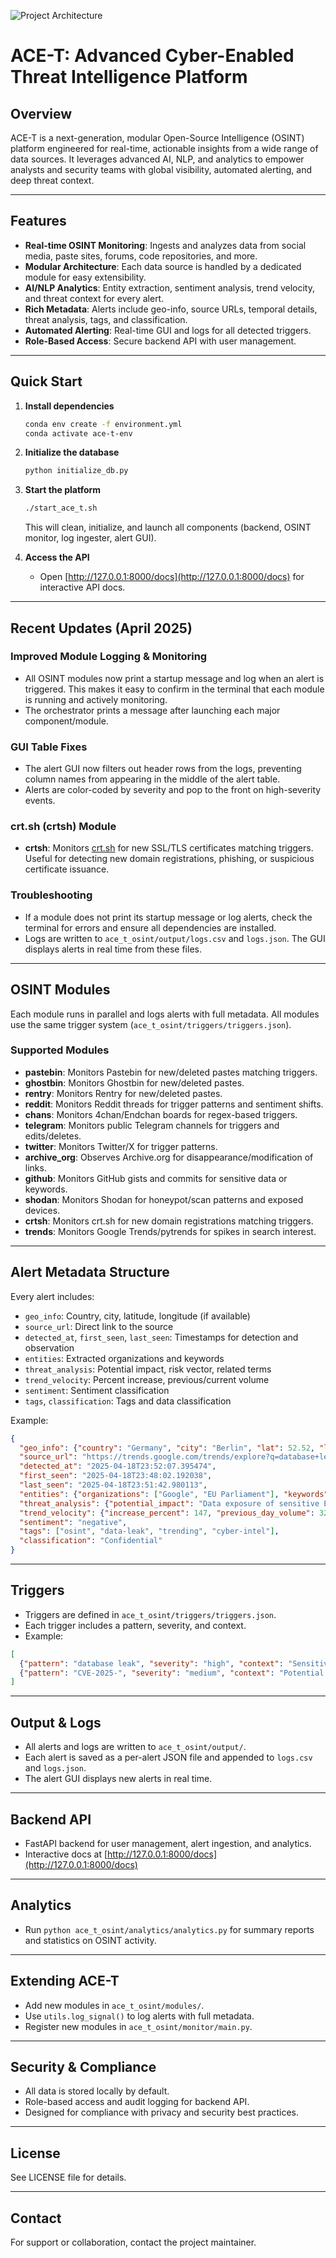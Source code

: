 ![Project Architecture](15cc352a-102e-4da7-a48b-05b18394f2e9.png)

# ACE-T: Advanced Cyber-Enabled Threat Intelligence Platform

## Overview
ACE-T is a next-generation, modular Open-Source Intelligence (OSINT) platform engineered for real-time, actionable insights from a wide range of data sources. It leverages advanced AI, NLP, and analytics to empower analysts and security teams with global visibility, automated alerting, and deep threat context.

---

## Features
- **Real-time OSINT Monitoring**: Ingests and analyzes data from social media, paste sites, forums, code repositories, and more.
- **Modular Architecture**: Each data source is handled by a dedicated module for easy extensibility.
- **AI/NLP Analytics**: Entity extraction, sentiment analysis, trend velocity, and threat context for every alert.
- **Rich Metadata**: Alerts include geo-info, source URLs, temporal details, threat analysis, tags, and classification.
- **Automated Alerting**: Real-time GUI and logs for all detected triggers.
- **Role-Based Access**: Secure backend API with user management.

---

## Quick Start

1. **Install dependencies**
   ```sh
   conda env create -f environment.yml
   conda activate ace-t-env
   ```
2. **Initialize the database**
   ```sh
   python initialize_db.py
   ```
3. **Start the platform**
   ```sh
   ./start_ace_t.sh
   ```
   This will clean, initialize, and launch all components (backend, OSINT monitor, log ingester, alert GUI).

4. **Access the API**
   - Open [http://127.0.0.1:8000/docs](http://127.0.0.1:8000/docs) for interactive API docs.

---

## Recent Updates (April 2025)

### Improved Module Logging & Monitoring
- All OSINT modules now print a startup message and log when an alert is triggered. This makes it easy to confirm in the terminal that each module is running and actively monitoring.
- The orchestrator prints a message after launching each major component/module.

### GUI Table Fixes
- The alert GUI now filters out header rows from the logs, preventing column names from appearing in the middle of the alert table.
- Alerts are color-coded by severity and pop to the front on high-severity events.

### crt.sh (crtsh) Module
- **crtsh**: Monitors [crt.sh](https://crt.sh/) for new SSL/TLS certificates matching triggers. Useful for detecting new domain registrations, phishing, or suspicious certificate issuance.

### Troubleshooting
- If a module does not print its startup message or log alerts, check the terminal for errors and ensure all dependencies are installed.
- Logs are written to `ace_t_osint/output/logs.csv` and `logs.json`. The GUI displays alerts in real time from these files.

---

## OSINT Modules
Each module runs in parallel and logs alerts with full metadata. All modules use the same trigger system (`ace_t_osint/triggers/triggers.json`).

### Supported Modules
- **pastebin**: Monitors Pastebin for new/deleted pastes matching triggers.
- **ghostbin**: Monitors Ghostbin for new/deleted pastes.
- **rentry**: Monitors Rentry for new/deleted pastes.
- **reddit**: Monitors Reddit threads for trigger patterns and sentiment shifts.
- **chans**: Monitors 4chan/Endchan boards for regex-based triggers.
- **telegram**: Monitors public Telegram channels for triggers and edits/deletes.
- **twitter**: Monitors Twitter/X for trigger patterns.
- **archive_org**: Observes Archive.org for disappearance/modification of links.
- **github**: Monitors GitHub gists and commits for sensitive data or keywords.
- **shodan**: Monitors Shodan for honeypot/scan patterns and exposed devices.
- **crtsh**: Monitors crt.sh for new domain registrations matching triggers.
- **trends**: Monitors Google Trends/pytrends for spikes in search interest.

---

## Alert Metadata Structure
Every alert includes:
- `geo_info`: Country, city, latitude, longitude (if available)
- `source_url`: Direct link to the source
- `detected_at`, `first_seen`, `last_seen`: Timestamps for detection and observation
- `entities`: Extracted organizations and keywords
- `threat_analysis`: Potential impact, risk vector, related terms
- `trend_velocity`: Percent increase, previous/current volume
- `sentiment`: Sentiment classification
- `tags`, `classification`: Tags and data classification

Example:
```json
{
  "geo_info": {"country": "Germany", "city": "Berlin", "lat": 52.52, "lon": 13.405},
  "source_url": "https://trends.google.com/trends/explore?q=database+leak&geo=EU",
  "detected_at": "2025-04-18T23:52:07.395474",
  "first_seen": "2025-04-18T23:48:02.192038",
  "last_seen": "2025-04-18T23:51:42.980113",
  "entities": {"organizations": ["Google", "EU Parliament"], "keywords": ["leak", "dump", "database", "cyberattack"]},
  "threat_analysis": {"potential_impact": "Data exposure of sensitive EU databases", "risk_vector": "Public search interest spike", "related_terms": ["data breach", "hack", "cybersecurity"]},
  "trend_velocity": {"increase_percent": 147, "previous_day_volume": 320, "current_volume": 790},
  "sentiment": "negative",
  "tags": ["osint", "data-leak", "trending", "cyber-intel"],
  "classification": "Confidential"
}
```

---

## Triggers
- Triggers are defined in `ace_t_osint/triggers/triggers.json`.
- Each trigger includes a pattern, severity, and context.
- Example:
```json
[
  {"pattern": "database leak", "severity": "high", "context": "Sensitive database leak detected", "trigger_id": "db-leak-001"},
  {"pattern": "CVE-2025-", "severity": "medium", "context": "Potential new CVE", "trigger_id": "cve-2025"}
]
```

---

## Output & Logs
- All alerts and logs are written to `ace_t_osint/output/`.
- Each alert is saved as a per-alert JSON file and appended to `logs.csv` and `logs.json`.
- The alert GUI displays new alerts in real time.

---

## Backend API
- FastAPI backend for user management, alert ingestion, and analytics.
- Interactive docs at [http://127.0.0.1:8000/docs](http://127.0.0.1:8000/docs)

---

## Analytics
- Run `python ace_t_osint/analytics/analytics.py` for summary reports and statistics on OSINT activity.

---

## Extending ACE-T
- Add new modules in `ace_t_osint/modules/`.
- Use `utils.log_signal()` to log alerts with full metadata.
- Register new modules in `ace_t_osint/monitor/main.py`.

---

## Security & Compliance
- All data is stored locally by default.
- Role-based access and audit logging for backend API.
- Designed for compliance with privacy and security best practices.

---

## License
See LICENSE file for details.

---

## Contact
For support or collaboration, contact the project maintainer.
